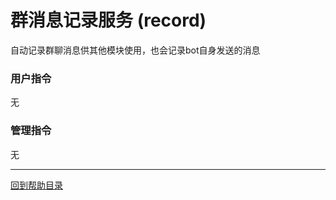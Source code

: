 # 群消息记录服务 (record)

自动记录群聊消息供其他模块使用，也会记录bot自身发送的消息

### 用户指令

无

### 管理指令

无

--- 

[回到帮助目录](./main.md)